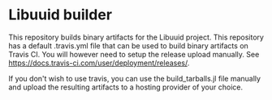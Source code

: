 # Libuuid builder

This repository builds binary artifacts for the Libuuid project.
This repository has a default .travis.yml file that can be used to build
binary artifacts on Travis CI. You will however need to setup the release
upload manually. See https://docs.travis-ci.com/user/deployment/releases/.

If you don't wish to use travis, you can use the build_tarballs.jl
file manually and upload the resulting artifacts to a hosting provider
of your choice.
